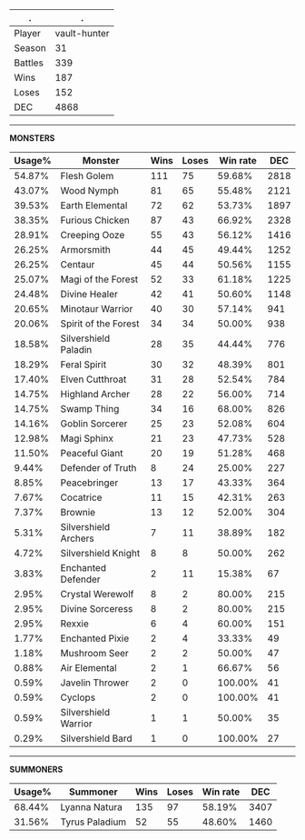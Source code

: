 .|.
|-|-
Player|vault-hunter
Season|31
Battles|339
Wins|187
Loses|152
DEC|4868

---
**MONSTERS**

Usage%|Monster|Wins|Loses|Win rate|DEC|
-|-|-|-|-|-|
54.87%|Flesh Golem|111|75|59.68%|2818|
43.07%|Wood Nymph|81|65|55.48%|2121|
39.53%|Earth Elemental|72|62|53.73%|1897|
38.35%|Furious Chicken|87|43|66.92%|2328|
28.91%|Creeping Ooze|55|43|56.12%|1416|
26.25%|Armorsmith|44|45|49.44%|1252|
26.25%|Centaur|45|44|50.56%|1155|
25.07%|Magi of the Forest|52|33|61.18%|1225|
24.48%|Divine Healer|42|41|50.60%|1148|
20.65%|Minotaur Warrior|40|30|57.14%|941|
20.06%|Spirit of the Forest|34|34|50.00%|938|
18.58%|Silvershield Paladin|28|35|44.44%|776|
18.29%|Feral Spirit|30|32|48.39%|801|
17.40%|Elven Cutthroat|31|28|52.54%|784|
14.75%|Highland Archer|28|22|56.00%|714|
14.75%|Swamp Thing|34|16|68.00%|826|
14.16%|Goblin Sorcerer|25|23|52.08%|604|
12.98%|Magi Sphinx|21|23|47.73%|528|
11.50%|Peaceful Giant|20|19|51.28%|468|
9.44%|Defender of Truth|8|24|25.00%|227|
8.85%|Peacebringer|13|17|43.33%|364|
7.67%|Cocatrice|11|15|42.31%|263|
7.37%|Brownie|13|12|52.00%|304|
5.31%|Silvershield Archers|7|11|38.89%|182|
4.72%|Silvershield Knight|8|8|50.00%|262|
3.83%|Enchanted Defender|2|11|15.38%|67|
2.95%|Crystal Werewolf|8|2|80.00%|215|
2.95%|Divine Sorceress|8|2|80.00%|215|
2.95%|Rexxie|6|4|60.00%|151|
1.77%|Enchanted Pixie|2|4|33.33%|49|
1.18%|Mushroom Seer|2|2|50.00%|47|
0.88%|Air Elemental|2|1|66.67%|56|
0.59%|Javelin Thrower|2|0|100.00%|41|
0.59%|Cyclops|2|0|100.00%|41|
0.59%|Silvershield Warrior|1|1|50.00%|35|
0.29%|Silvershield Bard|1|0|100.00%|27|

---
**SUMMONERS**

Usage%|Summoner|Wins|Loses|Win rate|DEC|
-|-|-|-|-|-|
68.44%|Lyanna Natura|135|97|58.19%|3407|
31.56%|Tyrus Paladium|52|55|48.60%|1460|
